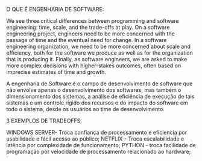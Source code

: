 O QUE É ENGENHARIA DE SOFTWARE:

  We see three critical differences between programming and software engineering: time, scale, and the trade-offs at play. On a software engineering project, engineers need to be more concerned with the passage of time and the eventual need for change. In a software engineering organization, we need to be more concerned about scale and efficiency, both for the software we produce as well as for the organization that is producing it. Finally, as software engineers, we are asked to make more complex decisions with higher-stakes outcomes, often based on imprecise estimates of time and growth.

A engenharia de Software é o campo de desenvolvimento de software que não envolve apenas o desenvolvimento dos softwares, mas também o dimensionamento dos sistemas, a análise de eficiência de execução de tais sistemas e um controle rigido dos recursos e do impacto do software em todo o sistema, desde os usuários ao time de desenvolvimento.

3 EXEMPLOS DE TRADEOFFS:

WINDOWS SERVER- Troca confiança de processamento e eficiencia por usabilidade e fácil acesso ao público;
NETFLIX - Troca escalabilidade e latência por complexidade de funcionamento;
PYTHON - troca facilidade de programação por velocidade de processamento relacionado ao hardware;
